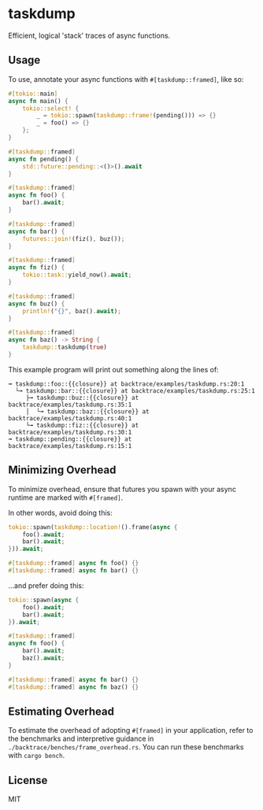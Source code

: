 <!-- Do not edit README.md manually. Instead, edit the module comment of `backtrace/lib.rs`. -->

# taskdump

Efficient, logical 'stack' traces of async functions.

## Usage
To use, annotate your async functions with `#[taskdump::framed]`,
like so:

```rust
#[tokio::main]
async fn main() {
    tokio::select! {
        _ = tokio::spawn(taskdump::frame!(pending())) => {}
        _ = foo() => {}
    };
}

#[taskdump::framed]
async fn pending() {
    std::future::pending::<()>().await
}

#[taskdump::framed]
async fn foo() {
    bar().await;
}

#[taskdump::framed]
async fn bar() {
    futures::join!(fiz(), buz());
}

#[taskdump::framed]
async fn fiz() {
    tokio::task::yield_now().await;
}

#[taskdump::framed]
async fn buz() {
    println!("{}", baz().await);
}

#[taskdump::framed]
async fn baz() -> String {
    taskdump::taskdump(true)
}
```

This example program will print out something along the lines of:

```
╼ taskdump::foo::{{closure}} at backtrace/examples/taskdump.rs:20:1
  └╼ taskdump::bar::{{closure}} at backtrace/examples/taskdump.rs:25:1
     ├╼ taskdump::buz::{{closure}} at backtrace/examples/taskdump.rs:35:1
     │  └╼ taskdump::baz::{{closure}} at backtrace/examples/taskdump.rs:40:1
     └╼ taskdump::fiz::{{closure}} at backtrace/examples/taskdump.rs:30:1
╼ taskdump::pending::{{closure}} at backtrace/examples/taskdump.rs:15:1
```

## Minimizing Overhead
To minimize overhead, ensure that futures you spawn with your async runtime
are marked with `#[framed]`.

In other words, avoid doing this:
```rust
tokio::spawn(taskdump::location!().frame(async {
    foo().await;
    bar().await;
})).await;

#[taskdump::framed] async fn foo() {}
#[taskdump::framed] async fn bar() {}
```
...and prefer doing this:
```rust
tokio::spawn(async {
    foo().await;
    bar().await;
}).await;

#[taskdump::framed]
async fn foo() {
    bar().await;
    baz().await;
}

#[taskdump::framed] async fn bar() {}
#[taskdump::framed] async fn baz() {}
```

## Estimating Overhead
To estimate the overhead of adopting `#[framed]` in your application, refer
to the benchmarks and interpretive guidance in
`./backtrace/benches/frame_overhead.rs`. You can run these benchmarks with
`cargo bench`.

## License

MIT
